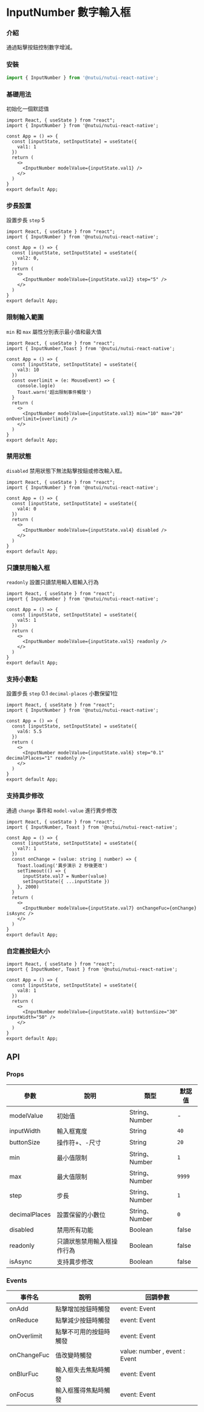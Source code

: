 # InputNumber 數字輸入框

### 介紹

通過點擊按鈕控制數字增減。

### 安裝

``` ts
import { InputNumber } from '@nutui/nutui-react-native';
```
### 基礎用法

初始化一個默認值

```SnackPlayer
import React, { useState } from "react";
import { InputNumber } from '@nutui/nutui-react-native';

const App = () => {
  const [inputState, setInputState] = useState({
    val1: 1
  })
  return (
    <>
      <InputNumber modelValue={inputState.val1} />
    </>
  )
}
export default App;
```

### 步長設置

設置步長 `step` 5

```SnackPlayer
import React, { useState } from "react";
import { InputNumber } from '@nutui/nutui-react-native';

const App = () => {
  const [inputState, setInputState] = useState({
    val2: 0,
  })
  return (
    <>
      <InputNumber modelValue={inputState.val2} step="5" />
    </>
  )
}
export default App;
```

### 限制輸入範圍

`min` 和 `max` 屬性分別表示最小值和最大值

```SnackPlayer
import React, { useState } from "react";
import { InputNumber,Toast } from '@nutui/nutui-react-native';

const App = () => {
  const [inputState, setInputState] = useState({
    val3: 10
  })
  const overlimit = (e: MouseEvent) => {
    console.log(e)
    Toast.warn('超出限制事件觸發')
  }
  return (
    <>
      <InputNumber modelValue={inputState.val3} min="10" max="20" onOverlimit={overlimit} />
    </>
  )
}
export default App;
```

### 禁用狀態

`disabled` 禁用狀態下無法點擊按鈕或修改輸入框。

```SnackPlayer
import React, { useState } from "react";
import { InputNumber } from '@nutui/nutui-react-native';

const App = () => {
  const [inputState, setInputState] = useState({
    val4: 0
  })
  return (
    <>
      <InputNumber modelValue={inputState.val4} disabled />
    </>
  )
}
export default App;
```

### 只讀禁用輸入框

`readonly` 設置只讀禁用輸入框輸入行為

```SnackPlayer
import React, { useState } from "react";
import { InputNumber } from '@nutui/nutui-react-native';

const App = () => {
  const [inputState, setInputState] = useState({
    val5: 1
  })
  return (
    <>
      <InputNumber modelValue={inputState.val5} readonly />
    </>
  )
}
export default App;
```

### 支持小數點

設置步長 `step` 0.1  `decimal-places` 小數保留1位

```SnackPlayer
import React, { useState } from "react";
import { InputNumber } from '@nutui/nutui-react-native';

const App = () => {
  const [inputState, setInputState] = useState({
    val6: 5.5
  })
  return (
    <>
      <InputNumber modelValue={inputState.val6} step="0.1" decimalPlaces="1" readonly />
    </>
  )
}
export default App;
```
### 支持異步修改

通過 `change` 事件和 `model-value` 進行異步修改

```SnackPlayer
import React, { useState } from "react";
import { InputNumber, Toast } from '@nutui/nutui-react-native';

const App = () => {
  const [inputState, setInputState] = useState({
    val7: 1
  })
  const onChange = (value: string | number) => {
    Toast.loading('異步演示 2 秒後更改')
    setTimeout(() => {
      inputState.val7 = Number(value)
      setInputState({ ...inputState })
    }, 2000)
  }
  return (
    <>
      <InputNumber modelValue={inputState.val7} onChangeFuc={onChange} isAsync />
    </>
  )
}
export default App;
```

### 自定義按鈕大小

```SnackPlayer
import React, { useState } from "react";
import { InputNumber, Toast } from '@nutui/nutui-react-native';

const App = () => {
  const [inputState, setInputState] = useState({
    val8: 1
  })
  return (
    <>
      <InputNumber modelValue={inputState.val8} buttonSize="30" inputWidth="50" />
    </>
  )
}
export default App;
```

## API

### Props

| 參數         | 說明                       | 類型           | 默認值     |
|----------------|----------------------------|----------------|------------|
| modelValue        | 初始值                     | String、Number | -          |
| inputWidth    | 輸入框寬度                 | String         | `40`     |
| buttonSize    | 操作符+、-尺寸             | String         | `20`     |
| min            | 最小值限制                 | String、Number | `1`        |
| max            | 最大值限制                 | String、Number | `9999` |
| step           | 步長                       | String、Number | `1`        |
| decimalPlaces | 設置保留的小數位           | String、Number | `0`        |
| disabled       | 禁用所有功能               | Boolean        | false      |
| readonly       | 只讀狀態禁用輸入框操作行為 | Boolean        | false      |
| isAsync       | 支持異步修改 | Boolean        | false      |

### Events

| 事件名    | 說明                   | 回調參數                       |
|-----------|------------------------|--------------------------------|
| onAdd       | 點擊增加按鈕時觸發     | event: Event                   |
| onReduce     | 點擊減少按鈕時觸發     | event: Event                   |
| onOverlimit  | 點擊不可用的按鈕時觸發 | event: Event                   |
| onChangeFuc    | 值改變時觸發           | value:  number , event : Event |
| onBlurFuc      | 輸入框失去焦點時觸發   | event: Event                   |
| onFocus     | 輸入框獲得焦點時觸發   | event: Event                   |
